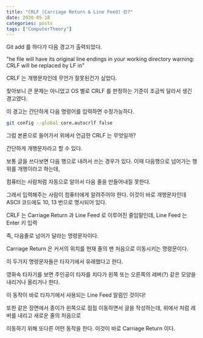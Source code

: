 ```yaml
---
title: "CRLF (Carriage Return & Line Feed) 란?"
date: 2020-05-18
categories: posts
tags: ["ComputerTheory"]
---
```

Git add 를 하다가 다음 경고가 출력되었다.

"he file will have its original line endings in your working directory
warning: CRLF will be replaced by LF in"

CRLF 는 개행문자인데 무언가 잘못된건가 싶었다.

찾아보니 큰 문제는 아니었고 OS 별로 CRLF 를 판정하는 기준이 조금씩 달라서 생긴 경고였다.

이 경고는 간단하게 다음 명령어를 입력하면 수정가능하다.

```sh
git config --global core.autocrlf false
```

그럼 본론으로 들어가서 위에서 언급한 CRLF 는 무엇일까?

간단하게 개행문자라고 할 수 있다.

보통 글을 쓰다보면 다음 행으로 내려서 쓰는 경우가 있다. 이때 다음행으로 넘어가는 행위를 개행이라고 하는데,

컴퓨터는 사람처럼 자동으로 알아서 다음 줄을 만들어내질 못한다.

그래서 입력해주는 사람이 컴퓨터에게 알려주어야 한다. 이것이 바로 개행문자인데 ASCII 코드에도 10, 13 번으로 명시되어 있다.

CRLF 는 Carriage Return 과 Line Feed 로 이루어진 줄임말인데, Line Feed 는 Enter 키 입력


즉, 다음줄로 넘어가 달라는 명령문자이다.

Carriage Return 은 커서의 위치를 현재 줄의 맨 처음으로 이동시키는 명령문이다.

이 두가지 명령문자들은 타자기에서 유래했다고 한다.

영화속 타자기를 보면 주인공이 타자를 치다가 왼쪽 또는 오른쪽의 레버(?) 같은 모양을 내리거나 올리거나 한다.

이 동작이 바로 타자기에서 사용되는 Line Feed 알림인 것이다!

또한 같은 장면에서 종이가 왼쪽으로 점점 이동하면서 글을 작성하는데, 위에서 처럼 레버를 내리고 새로운 줄의 처음으로 

이동하기 위해 또다른 어떤 동작을 한다. 이것이 바로 Carriage Return 이다.